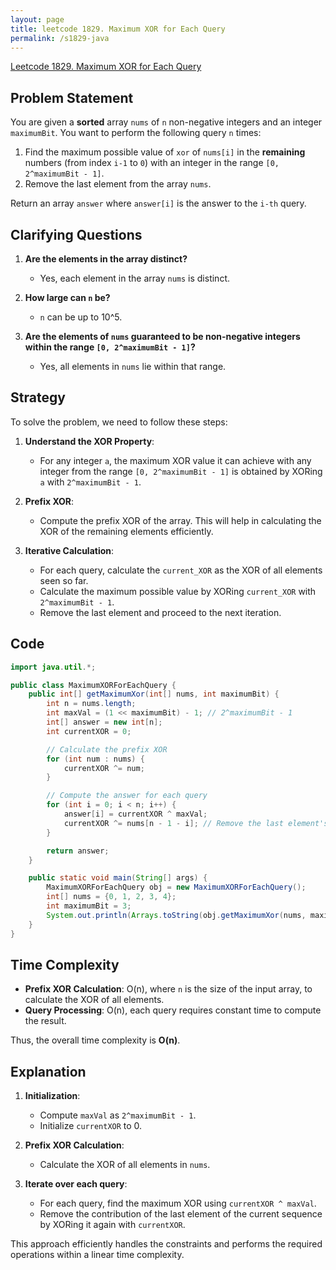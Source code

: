 ```yaml
---
layout: page
title: leetcode 1829. Maximum XOR for Each Query
permalink: /s1829-java
---
```

[Leetcode 1829. Maximum XOR for Each Query](https://algoadvance.github.io/algoadvance/l1829)
## Problem Statement

You are given a **sorted** array `nums` of `n` non-negative integers and an integer `maximumBit`. You want to perform the following query `n` times:

1. Find the maximum possible value of `xor` of `nums[i]` in the **remaining** numbers (from index `i-1` to `0`) with an integer in the range `[0, 2^maximumBit - 1]`.
2. Remove the last element from the array `nums`.

Return an array `answer` where `answer[i]` is the answer to the `i-th` query.

## Clarifying Questions

1. **Are the elements in the array distinct?**
   - Yes, each element in the array `nums` is distinct.

2. **How large can `n` be?**
   - `n` can be up to 10^5.

3. **Are the elements of `nums` guaranteed to be non-negative integers within the range `[0, 2^maximumBit - 1]`?**
   - Yes, all elements in `nums` lie within that range.

## Strategy

To solve the problem, we need to follow these steps:

1. **Understand the XOR Property**: 
   - For any integer `a`, the maximum XOR value it can achieve with any integer from the range `[0, 2^maximumBit - 1]` is obtained by XORing `a` with `2^maximumBit - 1`.
   
2. **Prefix XOR**:
   - Compute the prefix XOR of the array. This will help in calculating the XOR of the remaining elements efficiently.

3. **Iterative Calculation**:
   - For each query, calculate the `current_XOR` as the XOR of all elements seen so far.
   - Calculate the maximum possible value by XORing `current_XOR` with `2^maximumBit - 1`.
   - Remove the last element and proceed to the next iteration.

## Code

```java
import java.util.*;

public class MaximumXORForEachQuery {
    public int[] getMaximumXor(int[] nums, int maximumBit) {
        int n = nums.length;
        int maxVal = (1 << maximumBit) - 1; // 2^maximumBit - 1
        int[] answer = new int[n];
        int currentXOR = 0;

        // Calculate the prefix XOR
        for (int num : nums) {
            currentXOR ^= num;
        }

        // Compute the answer for each query
        for (int i = 0; i < n; i++) {
            answer[i] = currentXOR ^ maxVal;
            currentXOR ^= nums[n - 1 - i]; // Remove the last element's effect
        }

        return answer;
    }

    public static void main(String[] args) {
        MaximumXORForEachQuery obj = new MaximumXORForEachQuery();
        int[] nums = {0, 1, 2, 3, 4};
        int maximumBit = 3;
        System.out.println(Arrays.toString(obj.getMaximumXor(nums, maximumBit))); // Output: [7, 6, 5, 4, 7]
    }
}
```

## Time Complexity

- **Prefix XOR Calculation**: O(n), where `n` is the size of the input array, to calculate the XOR of all elements.
- **Query Processing**: O(n), each query requires constant time to compute the result.

Thus, the overall time complexity is **O(n)**.

## Explanation

1. **Initialization**: 
   - Compute `maxVal` as `2^maximumBit - 1`.
   - Initialize `currentXOR` to 0.

2. **Prefix XOR Calculation**:
   - Calculate the XOR of all elements in `nums`.

3. **Iterate over each query**:
   - For each query, find the maximum XOR using `currentXOR ^ maxVal`.
   - Remove the contribution of the last element of the current sequence by XORing it again with `currentXOR`.

This approach efficiently handles the constraints and performs the required operations within a linear time complexity.